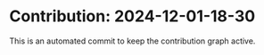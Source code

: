 # Contribution: 2024-12-01-18-30
This is an automated commit to keep the contribution graph active.

